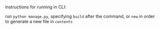 instructions for running in CLI: 

run `python manage.py`, specifying `build` after the command, or `new` in order to generate a new file in `contents`

